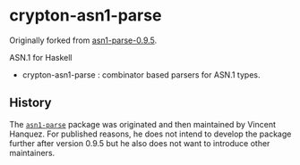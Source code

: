 crypton-asn1-parse
==================

Originally forked from
[asn1-parse-0.9.5](https://hackage.haskell.org/package/asn1-parse-0.9.5).

ASN.1 for Haskell

* crypton-asn1-parse : combinator based parsers for ASN.1 types.

History
-------

The [`asn1-parse`](https://hackage.haskell.org/package/asn1-parse) package was
originated and then maintained by Vincent Hanquez. For published reasons, he
does not intend to develop the package further after version 0.9.5 but he also
does not want to introduce other maintainers.
